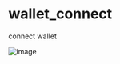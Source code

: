 # wallet_connect

connect wallet

![image](https://user-images.githubusercontent.com/45709308/144111724-f95930c4-c665-447f-9815-c055982ce00d.png)

